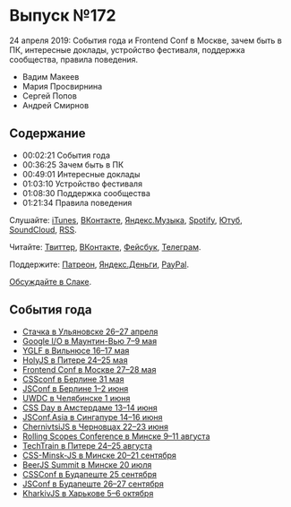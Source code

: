 # Выпуск №172

24 апреля 2019: События года и Frontend Conf в Москве, зачем быть в ПК, интересные доклады, устройство фестиваля, поддержка сообщества, правила поведения.

- Вадим Макеев
- Мария Просвирнина
- Сергей Попов
- Андрей Смирнов

## Содержание

- 00:02:21 События года
- 00:36:25 Зачем быть в ПК
- 00:49:01 Интересные доклады
- 01:03:10 Устройство фестиваля
- 01:08:30 Поддержка сообщества
- 01:21:34 Правила поведения

Слушайте: [iTunes](https://itunes.apple.com/podcast/id1080500016), [ВКонтакте](https://vk.com/podcasts-32017543), [Яндекс.Музыка](https://music.yandex.ru/album/6245956), [Spotify](https://open.spotify.com/show/3rzAcADjpBpXt73L0epTjV), [Ютуб](https://www.youtube.com/playlist?list=PLMBnwIwFEFHcwuevhsNXkFTcadeX5R1Go), [SoundCloud](https://soundcloud.com/web-standards), [RSS](https://web-standards.ru/podcast/feed/).

Читайте: [Твиттер](https://twitter.com/webstandards_ru), [ВКонтакте](https://vk.com/webstandards_ru), [Фейсбук](https://www.facebook.com/webstandardsru), [Телеграм](https://t.me/webstandards_ru).

Поддержите: [Патреон](https://www.patreon.com/webstandards_ru), [Яндекс.Деньги](https://money.yandex.ru/to/41001119329753), [PayPal](https://www.paypal.me/pepelsbey).

[Обсуждайте в Слаке](http://slack.web-standards.ru/).

## События года

- [Стачка в Ульяновске 26–27 апреля](https://nastachku.ru/)
- [Google I/O в Маунтин-Вью 7–9 мая](https://events.google.com/io/)
- [YGLF в Вильнюсе 16–17 мая](https://lithuania.yglfconf.com/)
- [HolyJS в Питере 24–25 мая](https://holyjs-piter.ru/)
- [Frontend Conf в Москве 27–28 мая](https://frontendconf.ru/)
- [CSSconf в Берлине 31 мая](https://2019.cssconf.eu/)
- [JSConf в Берлине 1–2 июня](https://2019.jsconf.eu/)
- [UWDC в Челябинске 1 июня](https://uwdc.ru/)
- [CSS Day в Амстердаме 13–14 июня](https://cssday.nl/)
- [JSConf.Asia в Сингапуре 14–16 июня](https://jsconf.asia/)
- [ChernivtsiJS в Черновцах 22–23 июня](https://chernivtsi.js.org/)
- [Rolling Scopes Conference в Минске 9–11 августа](https://rsconf.by/)
- [TechTrain в Питере 24–25 августа](https://techtrain.ru/)
- [CSS-Minsk-JS в Минске 20–21 сентября](https://css-minsk-js.by/)
- [BeerJS Summit в Минске 20 июля](https://beerjssummit.com/)
- [CSSConf в Будапеште 25 сентября](http://cssconfbp.rocks/)
- [JSConf в Будапеште 26–27 сентября](https://jsconfbp.com/)
- [KharkivJS в Харькове 5–6 октября](https://kharkivjs.org/)

